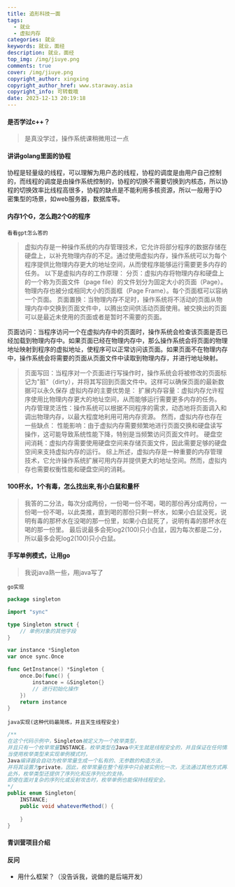 ```yaml
---
title: 追形科技一面
tags:
  - 就业
  - 虚拟内存
categories: 就业
keywords: 就业，面经
description: 就业，面经
top_img: /img/jiuye.png
comments: true
cover: /img/jiuye.png
copyright_author: xingxing
copyright_author_href: www.staraway.asia
copyright_info: 可转载哦
date: 2023-12-13 20:19:18
---
```


#### 是否学过c++？

> 是真没学过，操作系统课稍微用过一点

#### 讲讲golang里面的协程

>
协程是轻量级的线程，可以理解为用户态的线程，协程的调度是由用户自己控制的，而线程的调度是由操作系统控制的，协程的切换不需要切换到内核态，所以协程的切换效率比线程高很多，协程的缺点是不能利用多核资源，所以一般用于IO密集型的场景，如web服务器，数据库等。

#### 内存1个G，怎么跑2个G的程序

`看看gpt怎么答的`

> 虚拟内存是一种操作系统的内存管理技术，它允许将部分程序的数据存储在硬盘上，以补充物理内存的不足。通过使用虚拟内存，操作系统可以为每个程序提供比物理内存更大的地址空间，从而使程序能够运行需要更多内存的任务。
> 以下是虚拟内存的工作原理：
> 分页：虚拟内存将物理内存和硬盘上的一个称为页面文件（page file）的文件划分为固定大小的页面（Page）。物理内存也被分成相同大小的页面框（Page
> Frame）。每个页面框可以容纳一个页面。
> 页面置换：当物理内存不足时，操作系统将不活动的页面从物理内存中交换到页面文件中，以腾出空间供活动页面使用。被交换出的页面可以是最近未使用的页面或者是暂时不需要的页面。
>
页面访问：当程序访问一个在虚拟内存中的页面时，操作系统会检查该页面是否已经加载到物理内存中。如果页面已经在物理内存中，那么操作系统会将页面的物理地址映射到程序的虚拟地址，使程序可以正常访问该页面。如果页面不在物理内存中，操作系统会将需要的页面从页面文件中读取到物理内存，并进行地址映射。
> 页面写回：当程序对一个页面进行写操作时，操作系统会将被修改的页面标记为"脏"（dirty），并将其写回到页面文件中。这样可以确保页面的最新数据可以永久保存
> 虚拟内存的主要优势是：
> 扩展内存容量：虚拟内存允许程序使用比物理内存更大的地址空间，从而能够运行需要更多内存的任务。
> 内存管理灵活性：操作系统可以根据不同程序的需求，动态地将页面调入和调出物理内存，以最大程度地利用可用内存资源。
> 然而，虚拟内存也存在一些缺点：
> 性能影响：由于虚拟内存需要频繁地进行页面交换和硬盘读写操作，这可能导致系统性能下降，特别是当频繁访问页面文件时。
> 硬盘空间消耗：虚拟内存需要使用硬盘空间来存储页面文件，因此需要足够的硬盘空间来支持虚拟内存的运行。
> 综上所述，虚拟内存是一种重要的内存管理技术，它允许操作系统扩展可用内存并提供更大的地址空间。然而，虚拟内存也需要权衡性能和硬盘空间的消耗。

#### 100杯水，1个有毒，怎么找出来,有小白鼠和量杯

> 我答的二分法，每次分成两份，一份喝一份不喝，喝的那份再分成两份，一份喝一份不喝，以此类推，直到喝的那份只剩一杯水，如果小白鼠没死，说明有毒的那杯水在没喝的那一份里，如果小白鼠死了，说明有毒的那杯水在喝的那一份里。
> 最后说最多会死log2(100)只小白鼠，因为每次都是二分，所以最多会死log2(100)只小白鼠。

#### 手写单例模式，让用go

> 我说java熟一些，用java写了

`go实现`

```go
package singleton

import "sync"

type Singleton struct {
	// 单例对象的其他字段
}

var instance *Singleton
var once sync.Once

func GetInstance() *Singleton {
	once.Do(func() {
		instance = &Singleton{}
		// 进行初始化操作
	})
	return instance
}
```

`java实现(这种代码最简练，并且天生线程安全)`

```java
/**
在这个代码示例中，Singleton被定义为一个枚举类型，
并且只有一个枚举常量INSTANCE。枚举类型在Java中天生就是线程安全的，并且保证在任何情况下都只会有一个实例存在。
当使用枚举类型来实现单例模式时，
Java编译器会自动为枚举常量生成一个私有的、无参数的构造方法，
并将其设置为private。因此，枚举常量在整个程序中只会被实例化一次，无法通过其他方式再次实例化。
此外，枚举类型还提供了序列化和反序列化的支持。
即使在面对复杂的序列化或反射攻击时，枚举单例也能保持线程安全。
*/
public enum Singleton{
    INSTANCE;
    public void whateverMethod() {
        
    }
}
```

#### 青训营项目介绍


#### 反问
- 用什么框架？（没告诉我，说做的是后端开发）